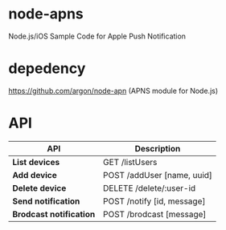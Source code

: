 # node-apns
Node.js/iOS Sample Code for Apple Push Notification

# depedency
https://github.com/argon/node-apn (APNS module for Node.js)

# API
API | Description
------|------------
**List devices** | GET /listUsers
**Add device** | POST /addUser [name, uuid]
**Delete device** | DELETE /delete/:user-id
**Send notification** | POST /notify [id, message]
**Brodcast notification** | POST /brodcast [message]

